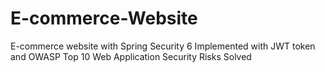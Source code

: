 # E-commerce-Website
E-commerce website with Spring Security 6 Implemented with JWT token and OWASP Top 10 Web Application Security Risks Solved
